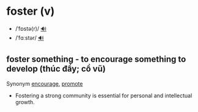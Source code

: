 # foster (v)

- /ˈfɒstə(r)/ [🔊](https://www.oxfordlearnersdictionaries.com/media/english/uk_pron/a/acq/acqua/acquaint__gb_1.mp3)
- /ˈfɑːstər/ [🔊](https://www.oxfordlearnersdictionaries.com/media/english/uk_pron/a/acq/acqua/acquaint__gb_1.mp3)

## foster something - to encourage something to develop (thúc đẩy; cổ vũ)

Synonym [encourage](), [promote]()

- Fostering a strong community is essential for personal and intellectual growth.